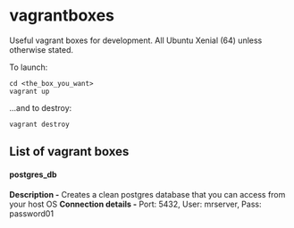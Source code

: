 # vagrantboxes

Useful vagrant boxes for development. All Ubuntu Xenial (64) unless otherwise stated.

To launch:

```
cd <the_box_you_want>
vagrant up
```

...and to destroy:

```
vagrant destroy
```

## List of vagrant boxes

#### postgres_db

**Description -** Creates a clean postgres database that you can access from your host OS
**Connection details -** Port: 5432, User: mrserver, Pass: password01
